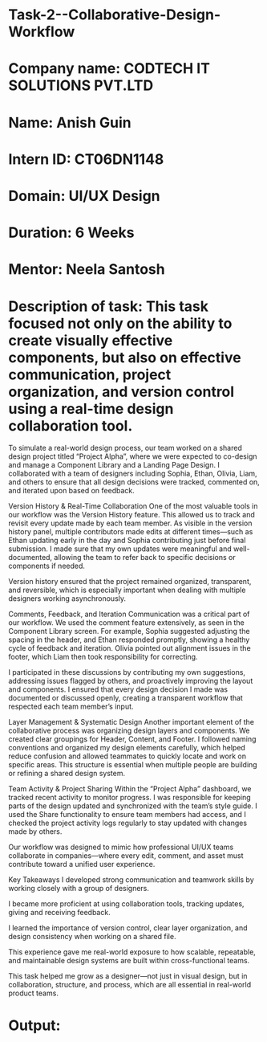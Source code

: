 # Task-2--Collaborative-Design-Workflow
# Company name: CODTECH IT SOLUTIONS PVT.LTD
# Name: Anish Guin
# Intern ID: CT06DN1148
# Domain: UI/UX Design
# Duration: 6 Weeks
# Mentor: Neela Santosh
# Description of task:  This task focused not only on the ability to create visually effective components, but also on effective communication, project organization, and version control using a real-time design collaboration tool.

To simulate a real-world design process, our team worked on a shared design project titled “Project Alpha”, where we were expected to co-design and manage a Component Library and a Landing Page Design. I collaborated with a team of designers including Sophia, Ethan, Olivia, Liam, and others to ensure that all design decisions were tracked, commented on, and iterated upon based on feedback.

Version History & Real-Time Collaboration
One of the most valuable tools in our workflow was the Version History feature. This allowed us to track and revisit every update made by each team member. As visible in the version history panel, multiple contributors made edits at different times—such as Ethan updating early in the day and Sophia contributing just before final submission. I made sure that my own updates were meaningful and well-documented, allowing the team to refer back to specific decisions or components if needed.

Version history ensured that the project remained organized, transparent, and reversible, which is especially important when dealing with multiple designers working asynchronously.

Comments, Feedback, and Iteration
Communication was a critical part of our workflow. We used the comment feature extensively, as seen in the Component Library screen. For example, Sophia suggested adjusting the spacing in the header, and Ethan responded promptly, showing a healthy cycle of feedback and iteration. Olivia pointed out alignment issues in the footer, which Liam then took responsibility for correcting.

I participated in these discussions by contributing my own suggestions, addressing issues flagged by others, and proactively improving the layout and components. I ensured that every design decision I made was documented or discussed openly, creating a transparent workflow that respected each team member’s input.

Layer Management & Systematic Design
Another important element of the collaborative process was organizing design layers and components. We created clear groupings for Header, Content, and Footer. I followed naming conventions and organized my design elements carefully, which helped reduce confusion and allowed teammates to quickly locate and work on specific areas. This structure is essential when multiple people are building or refining a shared design system.

Team Activity & Project Sharing
Within the “Project Alpha” dashboard, we tracked recent activity to monitor progress. I was responsible for keeping parts of the design updated and synchronized with the team’s style guide. I used the Share functionality to ensure team members had access, and I checked the project activity logs regularly to stay updated with changes made by others.

Our workflow was designed to mimic how professional UI/UX teams collaborate in companies—where every edit, comment, and asset must contribute toward a unified user experience.

Key Takeaways
I developed strong communication and teamwork skills by working closely with a group of designers.

I became more proficient at using collaboration tools, tracking updates, giving and receiving feedback.

I learned the importance of version control, clear layer organization, and design consistency when working on a shared file.

This experience gave me real-world exposure to how scalable, repeatable, and maintainable design systems are built within cross-functional teams.

This task helped me grow as a designer—not just in visual design, but in collaboration, structure, and process, which are all essential in real-world product teams.



# Output: 

